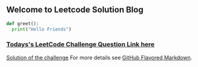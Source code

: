 ## Welcome to Leetcode Solution Blog
```python
def greet():
  print("Hello Friends")
```
### [Todays's LeetCode Challenge Question Link here](https://leetcode.com/explore/challenge/card/october-leetcoding-challenge/561/week-3-october-15th-october-21st/3502/)


[Solution of the challenge](/solutions.md)
For more details see [GitHub Flavored Markdown](https://guides.github.com/features/mastering-markdown/).




